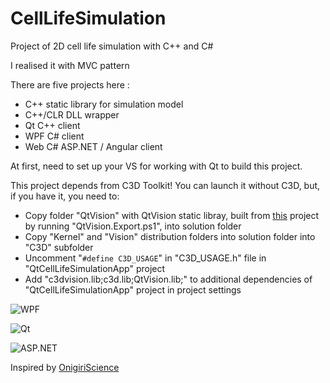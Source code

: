 # CellLifeSimulation

Project of 2D cell life simulation with C++ and C#

I realised it with MVC pattern

There are five projects here :

- C++ static library for simulation model
- C++/CLR DLL wrapper
- Qt C++ client
- WPF C# client
- Web C# ASP.NET / Angular client

At first, need to set up your VS for working with Qt to build this project.

This project depends from C3D Toolkit! You can launch it without C3D, but, if you have it, you need to:

- Copy folder "QtVision" with QtVision static libray, built from [this](https://github.com/maxchistt/QtVision-Static-Class-Library) project by running "QtVision.Export.ps1", into solution folder
- Copy "Kernel" and "Vision" distribution folders into solution folder into "C3D" subfolder
- Uncomment "`#define C3D_USAGE`" in "C3D_USAGE.h" file in "QtCellLifeSimulationApp" project
- Add "c3dvision.lib;c3d.lib;QtVision.lib;" to additional dependencies of "QtCellLifeSimulationApp" project in project settings

![WPF](https://i.postimg.cc/tCrvnCpt/image.png)

![Qt](https://i.postimg.cc/DZcR4smk/image.png)

![ASP.NET](https://i.postimg.cc/90yR5f13/image-2.png)

Inspired by [OnigiriScience](https://www.youtube.com/c/OnigiriScience)
